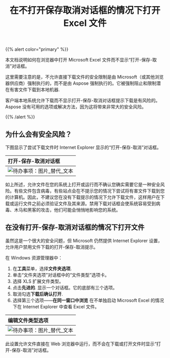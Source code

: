 ﻿---
title: 在不打开保存取消对话框的情况下打开 Excel 文件
type: docs
weight: 150
url: /zh/net/opening-excel-file-without-open-save-cancel-dialog-box/
---
{{% alert color="primary" %}} 

本文档说明如何在浏览器中打开 Microsoft Excel 文件而不显示“打开-保存-取消”对话框。

这里需要注意的是，不允许直接下载文件的安全限制是由 Microsoft（或其他浏览器供应商）强制执行的，而不是由 Aspose 强制执行的。它被强制阻止和限制潜在有害文件下载到本地机器.

客户端本地系统允许下载而不显示打开-保存-取消对话框提示下载是有风险的。 Aspose 没有可用的选项或解决方法，因为这将带来非常大的安全风险。

{{% /alert %}} 
## **为什么会有安全风险？**
下图显示了尝试下载文件时 Internet Explorer 显示的“打开-保存-取消”对话框。

|**打开-保存-取消对话框**|
|:- |
|![待办事项：图片_替代_文本](opening-excel-file-without-open-save-cancel-dialog-box_1.png)|
如上所述，允许文件在您的系统上打开或运行而不确认您确实需要它是一种安全风险。有些文件包含病毒，有些站点会在不提示您的情况下尝试将有害文件下载到您的计算机。因此，不建议您在没有下载提示的情况下允许下载文件，这样用户在下载或运行文件之前必须验证文件及其来源。禁用下载对话框会使系统容易受到病毒、木马和黑客的攻击，他们可能会悄悄地影响您的系统。
## **在没有打开-保存-取消对话框的情况下打开文件**
虽然这是一个很大的安全问题，但 Microsoft 仍然提供 Internet Explorer 设置，允许用户禁用文件下载的打开-保存-取消提示。

在 Windows 资源管理器中：

1. 在**工具**菜单，选择**文件夹选项**.
1. 单击“文件夹选项”对话框中的“文件类型”选项卡。
1. 选择 XLS 扩展文件类型。
1. 点击**先进的**. 
显示一个对话框。它的底部有三个选项。
1. 取消勾选**下载后确认打开**.
1. 选择第三个选项——**在同一窗口中浏览** 在不单独启动 Microsoft Excel 的情况下在 Internet Explorer 中查看 Excel 文件。

|**编辑文件类型选项**|
|:- |
|![待办事项：图片_替代_文本](opening-excel-file-without-open-save-cancel-dialog-box_2.png)|
此设置允许文件直接在 Web 浏览器中运行，而不会在下载或打开文件时显示“打开-保存-取消”对话框。
